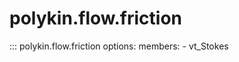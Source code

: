 # polykin.flow.friction

::: polykin.flow.friction
    options:
        members:
            - vt_Stokes
